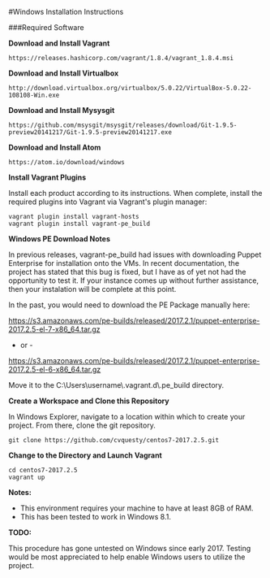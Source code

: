 #Windows Installation Instructions

###Required Software

**Download and Install Vagrant**

	https://releases.hashicorp.com/vagrant/1.8.4/vagrant_1.8.4.msi

**Download and Install Virtualbox**

	http://download.virtualbox.org/virtualbox/5.0.22/VirtualBox-5.0.22-108108-Win.exe

**Download and Install Mysysgit**

	https://github.com/msysgit/msysgit/releases/download/Git-1.9.5-preview20141217/Git-1.9.5-preview20141217.exe

**Download and Install Atom**

	https://atom.io/download/windows

**Install Vagrant Plugins**

Install each product according to its instructions.  When complete, install the required plugins into Vagrant via Vagrant's plugin manager:

    vagrant plugin install vagrant-hosts
    vagrant plugin install vagrant-pe_build

**Windows PE Download Notes**

In previous releases, vagrant-pe_build had issues with downloading Puppet Enterprise for installation onto the VMs.  In recent documentation, the project has stated that this bug is fixed, but I have as of yet not had the opportunity to test it.  If your instance comes up without further assistance, then your instalation will be complete at this point.

In the past, you would need to download the PE Package manually here:

https://s3.amazonaws.com/pe-builds/released/2017.2.1/puppet-enterprise-2017.2.5-el-7-x86_64.tar.gz

- or -

https://s3.amazonaws.com/pe-builds/released/2017.2.1/puppet-enterprise-2017.2.5-el-6-x86_64.tar.gz

Move it to the C:\Users\username\\.vagrant.d\\.pe_build directory.

**Create a Workspace and Clone this Repository**

In Windows Explorer, navigate to a location within which to create your project.  From there, clone the git repository.

	git clone https://github.com/cvquesty/centos7-2017.2.5.git

**Change to the Directory and Launch Vagrant**

    cd centos7-2017.2.5
    vagrant up

**Notes:**

* This environment requires your machine to have at least 8GB of RAM.
* This has been tested to work in Windows 8.1.

**TODO:**

This procedure has gone untested on Windows since early 2017.  Testing would be most appreciated to help enable Windows users to utilize the project.
